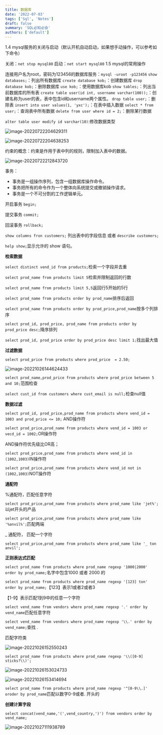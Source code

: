 ```yaml
---
title: 数据库
date: '2022-07-03'
tags: ['Sql', 'Notes']
draft: false
summary: 'SQL必知必会'
authors: ['default']
---
```


1.4 mysql服务的关闭与启动（默认开机自动启动，如果想手动操作，可以参考如下命令）

关闭：`net stop mysql80`
启动：`net start mysql80`
1.5 mysql的常用操作

连接用户名为root，密码为123456的数据库服务：`mysql -uroot -p123456`
`show databases;`：列出所有数据库
`create database kob;`：创建数据库
`drop database kob;`：删除数据库
`use kob;`：使用数据库kob
`show tables;`：列出当前数据库的所有表
`create table user(id int, username varchar(100));`：创建名称为user的表，表中包含id和username两个属性。
`drop table user;`：删除表
`insert into user values(1, 'yxc');`：在表中插入数据
`select * from user;`：查询表中所有数据
`delete from user where id = 2;`：删除某行数据

`alter table user modify id varchar(10)`:修改数据类型

![image-20220722204629311](https://images.txlink.top/202207/images/image-20220722204629311.png)

![image-20220722204638253](https://images.txlink.top/202207/images/image-20220722204638253.png)

约束的概念：约束是作用于表中列的规则，限制加入表中的数据。

![image-20220722212843720](https://images.txlink.top/202207/images/image-20220722212843720.png)

事务：

- 事务是一组操作序列，包含一组数据库操作命令。
- 事务把所有的命令作为一个整体向系统提交或撤销操作请求。
- 事务是一个不可分割的工作逻辑单元。

开启事务 `begin; `

提交事务 `commit;`

回滚事务 `rollback;`

`show columns fron customers;` 列出表中的字段信息 或者 `describe customers;`

`help show;`显示允许的 show 语句。

**检索数据**

`select distinct vend_id from products;`检索一个字段并去重

`select prod_name from products limit 5`检索并限制返回的行数

`select prod_name from products limit 5,5`返回行5开始的5行

`select prod_name from products order by prod_name`排序后返回

`select prod_name from products order by prod_price,prod_name`按多个列排序

`select prod_id, prod_price, prod_name from products order by prod_price desc;`降序排列

`select prod_id, prod_price order by prod_price desc limit 1;`找出最大值

**过滤数据**

`select prod_price from products where prod_price  = 2.50;`

![image-20221026144624433](https://images.txlink.top/202207/images/image-20221026144624433.png)

`select prod_name,prod_price from products where prod_price between 5 and 10;`范围检查

`select cust_id from customers where cust_email is null;`检查null值

**数据过滤**

`select prod_id, prod_price,prod_name from products where vend_id = 1003 and prod_price <= 10;` AND操作符

`select prod_price,prod_name from products where vend_id = 1003 or vecd_id = 1002;`OR操作符

AND操作符优先级比OR高；

`select prod_price,prod_name from products where vend_id in (1002,1003)`IN操作符

`select prod_price,prod_name from products where vend_id not in (1002,1003)`NOT操作符

**通配符**

%通配符，匹配任意字符

`select prod_price,prod_name from products where prod_name like 'jet%';`以jet开头的产品

`select prod_price,prod_name from products where prod_name like '%anvil%';`匹配两端

\_ 通配符， 匹配一个字符

`select prod_price,prod_name from products where prod_name like '_ ton anvil';`

**正则表达式匹配**

`select prod_name from products where prod_name regexp '1000|2000' order by prod_name;`名字中包含1000 或者 2000 的

`select prod_name from products where prod_name regexp '[123] ton' order by prod_name;`【123】表示1或者2或者3

【1-9】表示匹配1到9中的任意一个字符

`select vend_name from vendors where prod_name regexp '.' order by vend_name`匹配任意字符

`select vend_name from vendors where prod_name regexp '\\.' order by vend_name;`查找 .

匹配字符类

![image-20221026152550243](https://images.txlink.top/202207/images/image-20221026152550243.png)

`select prod_name from products where prod_name regexp '\\([0-9] sticks?\\)';`

![image-20221026153024733](https://images.txlink.top/202207/images/image-20221026153024733.png)

![image-20221026153414694](https://images.txlink.top/202207/images/image-20221026153414694.png)

`select prod_name from products where prod_name regexp '^[0-9\\.]' oroder by prod_name`匹配以数字0-9或者. 开头的

**创建计算字段**

`select concat(vend_name,'(',vend_country,')') from vendors order by vend_name;`

![image-20221027111938789](https://images.txlink.top/202207/images/image-20221027111938789.png)

